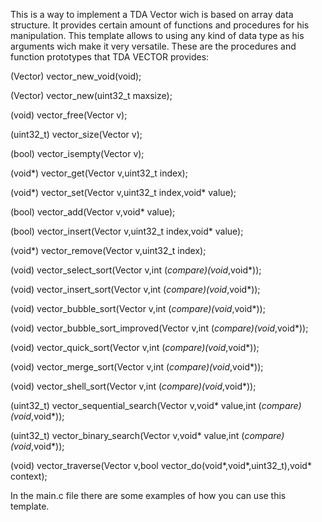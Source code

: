 This is a way to implement a TDA Vector wich is based on array data structure. It provides certain amount of
functions and procedures for his manipulation. This template allows to using any kind of data type as his arguments 
wich make it very versatile.
These are the procedures and function prototypes that TDA VECTOR provides:

(Vector)     vector_new_void(void);

(Vector)      vector_new(uint32_t maxsize);

(void)        vector_free(Vector v);

(uint32_t)    vector_size(Vector  v);

(bool)        vector_isempty(Vector  v);

(void*)       vector_get(Vector  v,uint32_t index);

(void*)      vector_set(Vector  v,uint32_t index,void* value);

(bool)        vector_add(Vector  v,void* value);

(bool)        vector_insert(Vector  v,uint32_t index,void* value);

(void*)       vector_remove(Vector v,uint32_t index);

(void)        vector_select_sort(Vector v,int (*compare)(void*,void*));   

(void)        vector_insert_sort(Vector v,int (*compare)(void*,void*));

(void)        vector_bubble_sort(Vector v,int (*compare)(void*,void*));

(void)        vector_bubble_sort_improved(Vector v,int (*compare)(void*,void*));

(void)        vector_quick_sort(Vector  v,int (*compare)(void*,void*));

(void)        vector_merge_sort(Vector v,int (*compare)(void*,void*));

(void)        vector_shell_sort(Vector v,int (*compare)(void*,void*));

(uint32_t)    vector_sequential_search(Vector v,void* value,int (*compare)(void*,void*));

(uint32_t)    vector_binary_search(Vector v,void* value,int (*compare)(void*,void*));

(void)        vector_traverse(Vector v,bool vector_do(void*,void*,uint32_t),void* context);

In the main.c file there are some examples of how you can use this template.

